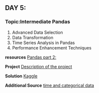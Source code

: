 ## DAY 5:

### Topic:Intermediate Pandas
1. Advanced Data Selection
2. Data Transformation
3. Time Series Analysis in Pandas
4. Performance Enhancement Techniques

**resources** [Pandas part 2:](https://medium.com/@Hassane_01/pandas-for-data-science-part-2-9acb62f7fd13)

**Project** [Description of the project](https://github.com/HassaneSkikri/Step_by_Step_to_Learn_Data_Science/blob/main/Day%204%20-%20Pandas/project.md)

**Solution** [Kaggle](https://www.kaggle.com/code/hassaneskikri/women-s-e-commerce-clothing-reviews)

**Additional Source** [time and categorical data](https://github.com/HassaneSkikri/Step_by_Step_to_Learn_Data_Science/blob/main/Day%205%20-%20Intermediate%20pandas/time%20and%20categorical%20data.md)
